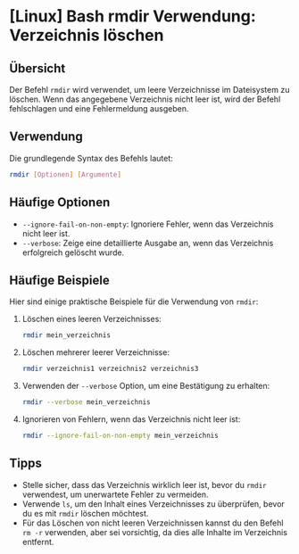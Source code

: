# [Linux] Bash rmdir Verwendung: Verzeichnis löschen

## Übersicht
Der Befehl `rmdir` wird verwendet, um leere Verzeichnisse im Dateisystem zu löschen. Wenn das angegebene Verzeichnis nicht leer ist, wird der Befehl fehlschlagen und eine Fehlermeldung ausgeben.

## Verwendung
Die grundlegende Syntax des Befehls lautet:

```bash
rmdir [Optionen] [Argumente]
```

## Häufige Optionen
- `--ignore-fail-on-non-empty`: Ignoriere Fehler, wenn das Verzeichnis nicht leer ist.
- `--verbose`: Zeige eine detaillierte Ausgabe an, wenn das Verzeichnis erfolgreich gelöscht wurde.

## Häufige Beispiele
Hier sind einige praktische Beispiele für die Verwendung von `rmdir`:

1. Löschen eines leeren Verzeichnisses:
   ```bash
   rmdir mein_verzeichnis
   ```

2. Löschen mehrerer leerer Verzeichnisse:
   ```bash
   rmdir verzeichnis1 verzeichnis2 verzeichnis3
   ```

3. Verwenden der `--verbose` Option, um eine Bestätigung zu erhalten:
   ```bash
   rmdir --verbose mein_verzeichnis
   ```

4. Ignorieren von Fehlern, wenn das Verzeichnis nicht leer ist:
   ```bash
   rmdir --ignore-fail-on-non-empty mein_verzeichnis
   ```

## Tipps
- Stelle sicher, dass das Verzeichnis wirklich leer ist, bevor du `rmdir` verwendest, um unerwartete Fehler zu vermeiden.
- Verwende `ls`, um den Inhalt eines Verzeichnisses zu überprüfen, bevor du es mit `rmdir` löschen möchtest.
- Für das Löschen von nicht leeren Verzeichnissen kannst du den Befehl `rm -r` verwenden, aber sei vorsichtig, da dies alle Inhalte im Verzeichnis entfernt.